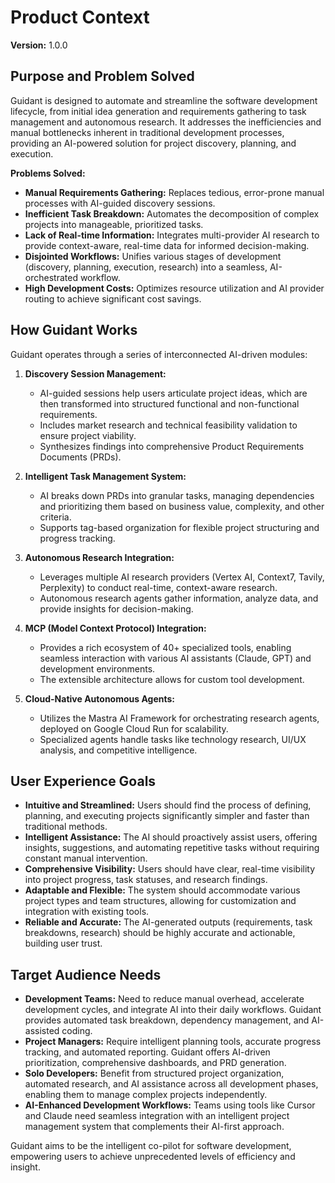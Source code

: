 # Product Context

**Version:** 1.0.0

## Purpose and Problem Solved

Guidant is designed to automate and streamline the software development lifecycle, from initial idea generation and requirements gathering to task management and autonomous research. It addresses the inefficiencies and manual bottlenecks inherent in traditional development processes, providing an AI-powered solution for project discovery, planning, and execution.

**Problems Solved:**
- **Manual Requirements Gathering:** Replaces tedious, error-prone manual processes with AI-guided discovery sessions.
- **Inefficient Task Breakdown:** Automates the decomposition of complex projects into manageable, prioritized tasks.
- **Lack of Real-time Information:** Integrates multi-provider AI research to provide context-aware, real-time data for informed decision-making.
- **Disjointed Workflows:** Unifies various stages of development (discovery, planning, execution, research) into a seamless, AI-orchestrated workflow.
- **High Development Costs:** Optimizes resource utilization and AI provider routing to achieve significant cost savings.

## How Guidant Works

Guidant operates through a series of interconnected AI-driven modules:

1.  **Discovery Session Management:**
    *   AI-guided sessions help users articulate project ideas, which are then transformed into structured functional and non-functional requirements.
    *   Includes market research and technical feasibility validation to ensure project viability.
    *   Synthesizes findings into comprehensive Product Requirements Documents (PRDs).

2.  **Intelligent Task Management System:**
    *   AI breaks down PRDs into granular tasks, managing dependencies and prioritizing them based on business value, complexity, and other criteria.
    *   Supports tag-based organization for flexible project structuring and progress tracking.

3.  **Autonomous Research Integration:**
    *   Leverages multiple AI research providers (Vertex AI, Context7, Tavily, Perplexity) to conduct real-time, context-aware research.
    *   Autonomous research agents gather information, analyze data, and provide insights for decision-making.

4.  **MCP (Model Context Protocol) Integration:**
    *   Provides a rich ecosystem of 40+ specialized tools, enabling seamless interaction with various AI assistants (Claude, GPT) and development environments.
    *   The extensible architecture allows for custom tool development.

5.  **Cloud-Native Autonomous Agents:**
    *   Utilizes the Mastra AI Framework for orchestrating research agents, deployed on Google Cloud Run for scalability.
    *   Specialized agents handle tasks like technology research, UI/UX analysis, and competitive intelligence.

## User Experience Goals

-   **Intuitive and Streamlined:** Users should find the process of defining, planning, and executing projects significantly simpler and faster than traditional methods.
-   **Intelligent Assistance:** The AI should proactively assist users, offering insights, suggestions, and automating repetitive tasks without requiring constant manual intervention.
-   **Comprehensive Visibility:** Users should have clear, real-time visibility into project progress, task statuses, and research findings.
-   **Adaptable and Flexible:** The system should accommodate various project types and team structures, allowing for customization and integration with existing tools.
-   **Reliable and Accurate:** The AI-generated outputs (requirements, task breakdowns, research) should be highly accurate and actionable, building user trust.

## Target Audience Needs

-   **Development Teams:** Need to reduce manual overhead, accelerate development cycles, and integrate AI into their daily workflows. Guidant provides automated task breakdown, dependency management, and AI-assisted coding.
-   **Project Managers:** Require intelligent planning tools, accurate progress tracking, and automated reporting. Guidant offers AI-driven prioritization, comprehensive dashboards, and PRD generation.
-   **Solo Developers:** Benefit from structured project organization, automated research, and AI assistance across all development phases, enabling them to manage complex projects independently.
-   **AI-Enhanced Development Workflows:** Teams using tools like Cursor and Claude need seamless integration with an intelligent project management system that complements their AI-first approach.

Guidant aims to be the intelligent co-pilot for software development, empowering users to achieve unprecedented levels of efficiency and insight.
